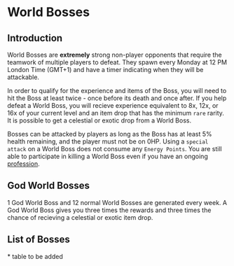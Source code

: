 # World Bosses


## Introduction
World Bosses are **extremely** strong non-player opponents that require the teamwork of multiple players to defeat. They spawn every Monday at 12 PM London Time (GMT+1) and have a timer indicating when they will be attackable.

In order to qualify for the experience and items of the Boss, you will need to hit the Boss at least twice - once before its death and once after. If you help defeat a World Boss, you will recieve experience equivalent to 8x, 12x, or 16x of your current level and an item drop that has the minimum `rare` rarity. It is possible to get a celestial or exotic drop from a World Boss.

Bosses can be attacked by players as long as the Boss has at least 5% health remaining, and the player must not be on 0HP. Using a `special attack` on a World Boss does not consume any `Energy Points`. You are still able to participate in killing a World Boss even if you have an ongoing [profession][1].

## God World Bosses

1 God World Boss and 12 normal World Bosses are generated every week. A God World Boss gives you three times the rewards and three times the chance of recieving a celestial or exotic item drop.


## List of Bosses
\* table to be added


[1]:/character/professions
